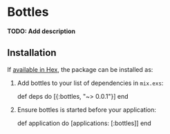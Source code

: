 # Bottles

**TODO: Add description**

## Installation

If [available in Hex](https://hex.pm/docs/publish), the package can be installed as:

  1. Add bottles to your list of dependencies in `mix.exs`:

        def deps do
          [{:bottles, "~> 0.0.1"}]
        end

  2. Ensure bottles is started before your application:

        def application do
          [applications: [:bottles]]
        end
